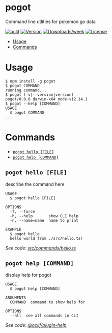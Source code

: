 pogot
=====

Command line utlities for pokemon go data

[![oclif](https://img.shields.io/badge/cli-oclif-brightgreen.svg)](https://oclif.io)
[![Version](https://img.shields.io/npm/v/pogot.svg)](https://npmjs.org/package/pogot)
[![Downloads/week](https://img.shields.io/npm/dw/pogot.svg)](https://npmjs.org/package/pogot)
[![License](https://img.shields.io/npm/l/pogot.svg)](https://github.com/ebertsch/pogot/blob/master/package.json)

<!-- toc -->
* [Usage](#usage)
* [Commands](#commands)
<!-- tocstop -->
# Usage
<!-- usage -->
```sh-session
$ npm install -g pogot
$ pogot COMMAND
running command...
$ pogot (-v|--version|version)
pogot/0.0.0 darwin-x64 node-v12.14.1
$ pogot --help [COMMAND]
USAGE
  $ pogot COMMAND
...
```
<!-- usagestop -->
# Commands
<!-- commands -->
* [`pogot hello [FILE]`](#pogot-hello-file)
* [`pogot help [COMMAND]`](#pogot-help-command)

## `pogot hello [FILE]`

describe the command here

```
USAGE
  $ pogot hello [FILE]

OPTIONS
  -f, --force
  -h, --help       show CLI help
  -n, --name=name  name to print

EXAMPLE
  $ pogot hello
  hello world from ./src/hello.ts!
```

_See code: [src/commands/hello.ts](https://github.com/ebertsch/pogot/blob/v0.0.0/src/commands/hello.ts)_

## `pogot help [COMMAND]`

display help for pogot

```
USAGE
  $ pogot help [COMMAND]

ARGUMENTS
  COMMAND  command to show help for

OPTIONS
  --all  see all commands in CLI
```

_See code: [@oclif/plugin-help](https://github.com/oclif/plugin-help/blob/v3.2.0/src/commands/help.ts)_
<!-- commandsstop -->
